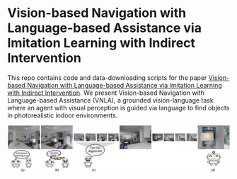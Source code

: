 # Vision-based Navigation with Language-based Assistance via Imitation Learning with Indirect Intervention

This repo contains code and data-downloading scripts for the paper [Vision-based Navigation with Language-based Assistance via Imitation Learning with Indirect Intervention](https://arxiv.org/abs/1812.04155). We present Vision-based Navigation with Language-based Assistance (VNLA), a grounded vision-language task where an agent with visual perception is guided via language to find objects in photorealistic indoor environments. 

![Concept](example.png)




